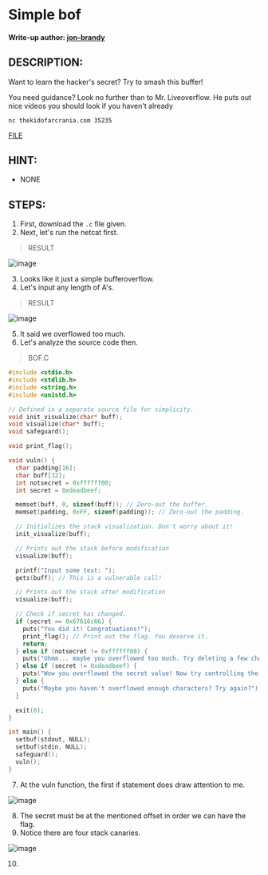# Simple bof
#### Write-up author: [jon-brandy](https://github.com/jon-brandy)
## DESCRIPTION:
Want to learn the hacker's secret? Try to smash this buffer!

You need guidance? Look no further than to Mr. Liveoverflow. He puts out nice videos you should look if you haven't already

`nc thekidofarcrania.com 35235`

[FILE](https://github.com/Bread-Yolk/ctflearnwu/blob/defef2a071ebf4736bf939098b307008378d6b8b/Assets/Binex/Simple%20bof/bof.c)

## HINT:
- NONE
## STEPS:
1. First, download the `.c` file given.
2. Next, let's run the netcat first.

> RESULT

![image](https://user-images.githubusercontent.com/70703371/193816845-173c0654-c109-4d73-951c-46593ceb105d.png)


3. Looks like it just a simple bufferoverflow.
4. Let's input any length of A's.

> RESULT

![image](https://user-images.githubusercontent.com/70703371/193816971-cc951b12-bec6-4250-b368-8920ab600b48.png)


5. It said we overflowed too much.
6. Let's analyze the source code then.

> BOF.C

```c
#include <stdio.h>
#include <stdlib.h>
#include <string.h>
#include <unistd.h>

// Defined in a separate source file for simplicity.
void init_visualize(char* buff);
void visualize(char* buff);
void safeguard();

void print_flag();

void vuln() {
  char padding[16];
  char buff[32];
  int notsecret = 0xffffff00;
  int secret = 0xdeadbeef;

  memset(buff, 0, sizeof(buff)); // Zero-out the buffer.
  memset(padding, 0xFF, sizeof(padding)); // Zero-out the padding.

  // Initializes the stack visualization. Don't worry about it!
  init_visualize(buff); 

  // Prints out the stack before modification
  visualize(buff);

  printf("Input some text: ");
  gets(buff); // This is a vulnerable call!

  // Prints out the stack after modification
  visualize(buff); 

  // Check if secret has changed.
  if (secret == 0x67616c66) {
    puts("You did it! Congratuations!");
    print_flag(); // Print out the flag. You deserve it.
    return;
  } else if (notsecret != 0xffffff00) {
    puts("Uhmm... maybe you overflowed too much. Try deleting a few characters.");
  } else if (secret != 0xdeadbeef) {
    puts("Wow you overflowed the secret value! Now try controlling the value of it!");
  } else {
    puts("Maybe you haven't overflowed enough characters? Try again?");
  }

  exit(0);
}

int main() {
  setbuf(stdout, NULL);
  setbuf(stdin, NULL);
  safeguard();
  vuln();
}

```

7. At the vuln function, the first if statement does draw attention to me.

![image](https://user-images.githubusercontent.com/70703371/193817882-48794531-22be-4e60-beff-723e08018035.png)


8. The secret must be at the mentioned offset in order we can have the flag.
9. Notice there are four stack canaries.

![image](https://user-images.githubusercontent.com/70703371/193818328-0fcd7ed8-d358-4289-87bc-a95e6d3c58c7.png)


10. 

